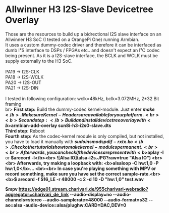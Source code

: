 # Allwinner H3 I2S-Slave Devicetree Overlay
Those are the resources to build up a bidrectional I2S slave interface on an Allwinner H3 SoC (I tested on a OrangePi One) running Armbian. <br>
It uses a custom dummy-codec driver and therefore it can be interfaced as dumb I²S interface to DSPs / FPGAs etc.. and doesn't expect an I²C codec being present. As it is a I2S-slave interface, the BCLK and WCLK must be supply externally to the H3 SoC.<br><br>
PA19 -> I2S-CLK<br>
PA18 -> I2S-WCLK<br>
PA20 -> I2S-OUT<br>
PA21 -> I2S-DIN
<br><br>
I tested in following configuration: wclk=48kHz, bclk=3.072MHz, 2*32 Bit framing<br>br>
<b>First step:</b> Build the dummy-codec kernel-module. Just enter <b>$make</b>. Make sure Kernel-Headers are available for your platform. <br>
<b>Second step:</b> Build and install devicetree overlay with  <b>$armbian-add-overlay sun8i-h3-i2s0-slave.dts</b><br>
<b>Third step:</b> Reboot<br>
<b>Fourth step:</b> As the codec-kernel module is only compiled, but not installed, you have to load it manually with <b>$sudo insmod spdif-rxtx.ko</b>. Check other tutorials how to make kernel-modules permanent.<br><br>
Afterwards, you can check if the devices are present with <b>$aplay -l</b> or <b>$arecord -l</b><br>
![Alsa IO](alsa-i2s.JPG?raw=true "Alsa IO")
<br><br>
Afterwards, try making a loopback with: <b>alsaloop -C hw:1,0 -P hw:1,0</b>...
<br><br>
In case you're playing something with MPV or record something, make sure you have set the correct sample-rate.<br>
<b>$ arecord -f S16_LE -r 48000 -c 2 -d 10 -D "hw:1,0" test.wav</b><br>

<b>$mpv https://edge01.stream.charivari.de/955charivari-webradio?aggregator=charivari_de_link --audio-display=no --audio-channels=stereo --audio-samplerate=48000 --audio-format=s32 --ao=alsa -audio-device=alsa/plughw:CARD=DAC,DEV=0</b>
